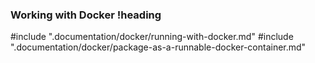 <!-- .documentation/docker/main.md -->
### Working with Docker !heading

#include ".documentation/docker/running-with-docker.md"
#include ".documentation/docker/package-as-a-runnable-docker-container.md"
